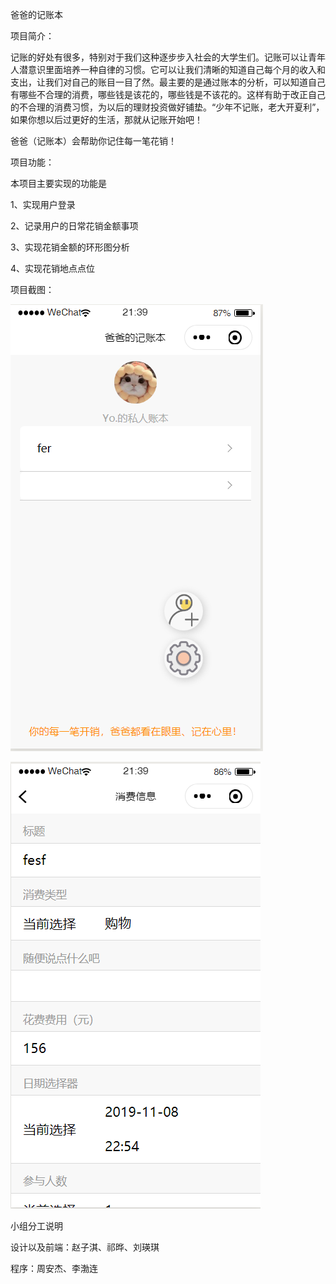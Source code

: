 

爸爸的记账本

项目简介：

记账的好处有很多，特别对于我们这种逐步步入社会的大学生们。记账可以让青年人潜意识里面培养一种自律的习惯。它可以让我们清晰的知道自己每个月的收入和支出，让我们对自己的账目一目了然。最主要的是通过账本的分析，可以知道自己有哪些不合理的消费，哪些钱是该花的，哪些钱是不该花的。这样有助于改正自己的不合理的消费习惯，为以后的理财投资做好铺垫。“少年不记账，老大开夏利”，如果你想以后过更好的生活，那就从记账开始吧！

爸爸（记账本）会帮助你记住每一笔花销！


项目功能：

本项目主要实现的功能是

1、实现用户登录

2、记录用户的日常花销金额事项

3、实现花销金额的环形图分析

4、实现花销地点点位



项目截图：


![image](https://github.com/Eve997/zhao97/blob/master/images/用户登陆.png)





















![image](https://github.com/Eve997/zhao97/blob/master/images/消费信息.png)

























小组分工说明

设计以及前端：赵子淇、祁晔、刘瑛琪

程序：周安杰、李渤连
